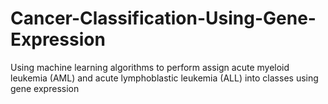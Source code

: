 # Cancer-Classification-Using-Gene-Expression
Using machine learning algorithms to perform assign acute myeloid leukemia (AML) and acute lymphoblastic leukemia (ALL) into classes  using gene expression
